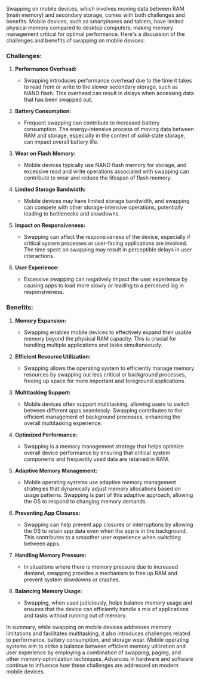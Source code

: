 Swapping on mobile devices, which involves moving data between RAM (main memory) and secondary storage, comes with both challenges and benefits. Mobile devices, such as smartphones and tablets, have limited physical memory compared to desktop computers, making memory management critical for optimal performance. Here's a discussion of the challenges and benefits of swapping on mobile devices:

### Challenges:

1. **Performance Overhead:**
   - Swapping introduces performance overhead due to the time it takes to read from or write to the slower secondary storage, such as NAND flash. This overhead can result in delays when accessing data that has been swapped out.

2. **Battery Consumption:**
   - Frequent swapping can contribute to increased battery consumption. The energy-intensive process of moving data between RAM and storage, especially in the context of solid-state storage, can impact overall battery life.

3. **Wear on Flash Memory:**
   - Mobile devices typically use NAND flash memory for storage, and excessive read and write operations associated with swapping can contribute to wear and reduce the lifespan of flash memory.

4. **Limited Storage Bandwidth:**
   - Mobile devices may have limited storage bandwidth, and swapping can compete with other storage-intensive operations, potentially leading to bottlenecks and slowdowns.

5. **Impact on Responsiveness:**
   - Swapping can affect the responsiveness of the device, especially if critical system processes or user-facing applications are involved. The time spent on swapping may result in perceptible delays in user interactions.

6. **User Experience:**
   - Excessive swapping can negatively impact the user experience by causing apps to load more slowly or leading to a perceived lag in responsiveness.

### Benefits:

1. **Memory Expansion:**
   - Swapping enables mobile devices to effectively expand their usable memory beyond the physical RAM capacity. This is crucial for handling multiple applications and tasks simultaneously.

2. **Efficient Resource Utilization:**
   - Swapping allows the operating system to efficiently manage memory resources by swapping out less critical or background processes, freeing up space for more important and foreground applications.

3. **Multitasking Support:**
   - Mobile devices often support multitasking, allowing users to switch between different apps seamlessly. Swapping contributes to the efficient management of background processes, enhancing the overall multitasking experience.

4. **Optimized Performance:**
   - Swapping is a memory management strategy that helps optimize overall device performance by ensuring that critical system components and frequently used data are retained in RAM.

5. **Adaptive Memory Management:**
   - Mobile operating systems use adaptive memory management strategies that dynamically adjust memory allocations based on usage patterns. Swapping is part of this adaptive approach, allowing the OS to respond to changing memory demands.

6. **Preventing App Closures:**
   - Swapping can help prevent app closures or interruptions by allowing the OS to retain app data even when the app is in the background. This contributes to a smoother user experience when switching between apps.

7. **Handling Memory Pressure:**
   - In situations where there is memory pressure due to increased demand, swapping provides a mechanism to free up RAM and prevent system slowdowns or crashes.

8. **Balancing Memory Usage:**
   - Swapping, when used judiciously, helps balance memory usage and ensures that the device can efficiently handle a mix of applications and tasks without running out of memory.

In summary, while swapping on mobile devices addresses memory limitations and facilitates multitasking, it also introduces challenges related to performance, battery consumption, and storage wear. Mobile operating systems aim to strike a balance between efficient memory utilization and user experience by employing a combination of swapping, paging, and other memory optimization techniques. Advances in hardware and software continue to influence how these challenges are addressed on modern mobile devices.
